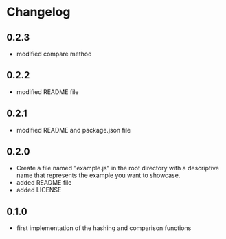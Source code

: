 # Changelog
## 0.2.3

* modified compare method
## 0.2.2

* modified README file
## 0.2.1

* modified README and package.json file
## 0.2.0

* Create a file named "example.js" in the root directory with a descriptive name that represents the example you want to showcase.
* added README file
* added LICENSE
## 0.1.0

* first implementation of the hashing and comparison functions
